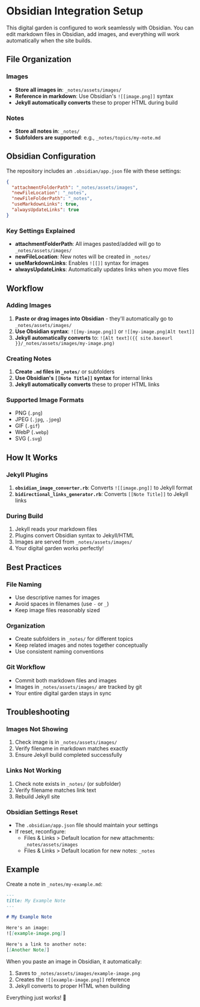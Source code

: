 # Obsidian Integration Setup

This digital garden is configured to work seamlessly with Obsidian. You can edit markdown files in Obsidian, add images, and everything will work automatically when the site builds.

## File Organization

### Images

- **Store all images in**: `_notes/assets/images/`
- **Reference in markdown**: Use Obsidian's `![[image.png]]` syntax
- **Jekyll automatically converts** these to proper HTML during build

### Notes

- **Store all notes in**: `_notes/`
- **Subfolders are supported**: e.g., `_notes/topics/my-note.md`

## Obsidian Configuration

The repository includes an `.obsidian/app.json` file with these settings:

```json
{
  "attachmentFolderPath": "_notes/assets/images",
  "newFileLocation": "_notes",
  "newFileFolderPath": "_notes",
  "useMarkdownLinks": true,
  "alwaysUpdateLinks": true
}
```

### Key Settings Explained

- **attachmentFolderPath**: All images pasted/added will go to `_notes/assets/images/`
- **newFileLocation**: New notes will be created in `_notes/`
- **useMarkdownLinks**: Enables `![[]]` syntax for images
- **alwaysUpdateLinks**: Automatically updates links when you move files

## Workflow

### Adding Images

1. **Paste or drag images into Obsidian** - they'll automatically go to `_notes/assets/images/`
2. **Use Obsidian syntax**: `![[my-image.png]]` or `![[my-image.png|Alt text]]`
3. **Jekyll automatically converts** to: `![Alt text]({{ site.baseurl }}/_notes/assets/images/my-image.png)`

### Creating Notes

1. **Create `.md` files in `_notes/`** or subfolders
2. **Use Obsidian's `[[Note Title]]` syntax** for internal links
3. **Jekyll automatically converts** these to proper HTML links

### Supported Image Formats

- PNG (`.png`)
- JPEG (`.jpg`, `.jpeg`)
- GIF (`.gif`)
- WebP (`.webp`)
- SVG (`.svg`)

## How It Works

### Jekyll Plugins

1. **`obsidian_image_converter.rb`**: Converts `![[image.png]]` to Jekyll format
2. **`bidirectional_links_generator.rb`**: Converts `[[Note Title]]` to Jekyll links

### During Build

1. Jekyll reads your markdown files
2. Plugins convert Obsidian syntax to Jekyll/HTML
3. Images are served from `_notes/assets/images/`
4. Your digital garden works perfectly!

## Best Practices

### File Naming

- Use descriptive names for images
- Avoid spaces in filenames (use `-` or `_`)
- Keep image files reasonably sized

### Organization

- Create subfolders in `_notes/` for different topics
- Keep related images and notes together conceptually
- Use consistent naming conventions

### Git Workflow

- Commit both markdown files and images
- Images in `_notes/assets/images/` are tracked by git
- Your entire digital garden stays in sync

## Troubleshooting

### Images Not Showing

1. Check image is in `_notes/assets/images/`
2. Verify filename in markdown matches exactly
3. Ensure Jekyll build completed successfully

### Links Not Working

1. Check note exists in `_notes/` (or subfolder)
2. Verify filename matches link text
3. Rebuild Jekyll site

### Obsidian Settings Reset

- The `.obsidian/app.json` file should maintain your settings
- If reset, reconfigure:
  - Files & Links > Default location for new attachments: `_notes/assets/images`
  - Files & Links > Default location for new notes: `_notes`

## Example

Create a note in `_notes/my-example.md`:

```markdown
---
title: My Example Note
---

# My Example Note

Here's an image:
![[example-image.png]]

Here's a link to another note:
[[Another Note]]
```

When you paste an image in Obsidian, it automatically:

1. Saves to `_notes/assets/images/example-image.png`
2. Creates the `![[example-image.png]]` reference
3. Jekyll converts to proper HTML when building

Everything just works! 🎉
